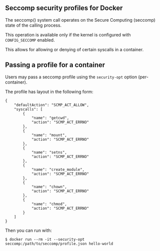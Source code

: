 <!-- [metadata]>
+++
title = "Seccomp security profiles for Docker"
description = "Enabling seccomp in Docker"
keywords = ["seccomp, security, docker, documentation"]
+++
<![end-metadata]-->

Seccomp security profiles for Docker
------------------------------------

The seccomp() system call operates on the Secure Computing (seccomp)
state of the calling process.

This operation is available only if the kernel is configured
with `CONFIG_SECCOMP` enabled.

This allows for allowing or denying of certain syscalls in a container.

Passing a profile for a container
---------------------------------

Users may pass a seccomp profile using the `security-opt` option
(per-container).

The profile has layout in the following form:

```
{
    "defaultAction": "SCMP_ACT_ALLOW",
    "syscalls": [
        {
            "name": "getcwd",
            "action": "SCMP_ACT_ERRNO"
        },
        {
            "name": "mount",
            "action": "SCMP_ACT_ERRNO"
        },
        {
            "name": "setns",
            "action": "SCMP_ACT_ERRNO"
        },
        {
            "name": "create_module",
            "action": "SCMP_ACT_ERRNO"
        },
        {
            "name": "chown",
            "action": "SCMP_ACT_ERRNO"
        },
        {
            "name": "chmod",
            "action": "SCMP_ACT_ERRNO"
        }
    ]
}
```

Then you can run with:

```
$ docker run --rm -it --security-opt seccomp:/path/to/seccomp/profile.json hello-world
```
